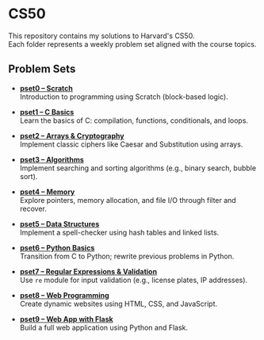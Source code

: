# CS50

This repository contains my solutions to Harvard's CS50.  
Each folder represents a weekly problem set aligned with the course topics.

## Problem Sets

- [**pset0 – Scratch**](./pset0/)  
  Introduction to programming using Scratch (block-based logic).

- [**pset1 – C Basics**](./pset1/)  
  Learn the basics of C: compilation, functions, conditionals, and loops.

- [**pset2 – Arrays & Cryptography**](./pset2/)  
  Implement classic ciphers like Caesar and Substitution using arrays.

- [**pset3 – Algorithms**](./pset3/)  
  Implement searching and sorting algorithms (e.g., binary search, bubble sort).

- [**pset4 – Memory**](./pset4/)  
  Explore pointers, memory allocation, and file I/O through filter and recover.

- [**pset5 – Data Structures**](./pset5/)  
  Implement a spell-checker using hash tables and linked lists.

- [**pset6 – Python Basics**](./pset6/)  
  Transition from C to Python; rewrite previous problems in Python.

- [**pset7 – Regular Expressions & Validation**](./pset7/)  
  Use `re` module for input validation (e.g., license plates, IP addresses).

- [**pset8 – Web Programming**](./pset8/)  
  Create dynamic websites using HTML, CSS, and JavaScript.

- [**pset9 – Web App with Flask**](./pset9/)  
  Build a full web application using Python and Flask.
